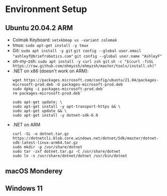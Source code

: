 # Environment Setup

## Ubuntu 20.04.2 ARM

- Colmak Keyboard: `setxkbmap us -variant colemak`
- tmux: `sudo apt-get install -y tmux`
- Git:
  `sudo apt install -y git`
  `git config --global user.email "ashleyf@briefrobotics.com"`
  `git config --global user.name "AshleyF"`
- oh-my-zsh:
  `sudo apt install -y curl zsh git`
  `sh -c "$(curl -fsSL https://raw.github.com/ohmyzsh/ohmyzsh/master/tools/install.sh)"`
- .NET on x86 (doesn't work on ARM):
  ```
  wget https://packages.microsoft.com/config/ubuntu/21.04/packages-microsoft-prod.deb -O packages-microsoft-prod.deb
  sudo dpkg -i packages-microsoft-prod.deb`
  rm packages-microsoft-prod.deb`

  sudo apt-get update; \
  sudo apt-get install -y apt-transport-https && \
  sudo apt-get update && \
  sudo apt-get install -y dotnet-sdk-6.0
  ```
- .NET on ARM
  ```
  curl -SL -o dotnet.tar.gz https://dotnetcli.blob.core.windows.net/dotnet/Sdk/master/dotnet-sdk-latest-linux-arm64.tar.gz
  sudo mkdir -p /usr/share/dotnet
  sudo tar -zxf dotnet.tar.gz -C /usr/share/dotnet
  sudo ln -s /usr/share/dotnet/dotnet /usr/bin/dotnet
  ```

## macOS Monderey

## Windows 11
